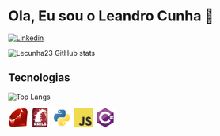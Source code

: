 # Ola, Eu sou o Leandro Cunha 🖖

[![Linkedin](https://img.shields.io/badge/LinkedIn-0077B5?style=for-the-badge&logo=linkedin&logoColor=white)](https://www.linkedin.com/in/leandrocunha2812/)


![Lecunha23 GitHub stats](https://github-readme-stats.vercel.app/api?username=lecunha23&show_icons=true&theme=dark)

## Tecnologias

![Top Langs](https://github-readme-stats-git-masterrstaa-rickstaa.vercel.app/api/top-langs/?username=lecunha23&layout=compact&bg_color=000&border_color=30A3DC&title_color=E94D5F&text_color=FFF)


<a href="https://stackshare.io/ruby" target="_blank"><img src="https://github.com/devicons/devicon/raw/master/icons/ruby/ruby-original.svg" alt="ruby" width="40" height="40" /></a>
<a href="https://stackshare.io/rails" target="_blank"><img src="https://github.com/devicons/devicon/raw/master/icons/rails/rails-original-wordmark.svg" alt="rails" width="40" height="40" /></a>
<a href="https://stackshare.io/python" target="_blank"><img src="https://github.com/devicons/devicon/raw/master/icons/python/python-original.svg" alt="python" width="40" height="40" /></a>
<a href="https://stackshare.io/javascript" target="_blank"><img src="https://github.com/devicons/devicon/raw/master/icons/javascript/javascript-original.svg" alt="javascript" width="40" height="40" /></a>
<a href="https://stackshare.io/c-sharp" target="_blank"><img src="https://github.com/devicons/devicon/blob/master/icons/csharp/csharp-original.svg" alt="docker" width="40" height="40" /></a>

